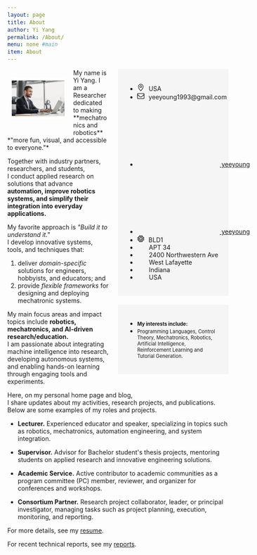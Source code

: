 ```yaml
---
layout: page
title: About
author: Yi Yang
permalink: /About/
menu: none #main
item: About
---
```

<img src="/assets/yiyang.pdf" style="float: left; width: 120px; 
padding-left: 10px; padding-top:20px; padding-right: 20px; padding-bottom: 40px;">

<div style="float: right; min-width: 30%; padding-left:20px; padding-bottom: 20px; white-space: nowrap; inline-size: min-content;">
<div style="padding: 20px; background-color: whitesmoke;">
    <ul class="social-media-list">
      <li><img src="/assets/pin.svg" style="width: 16px; padding-right: 10px;"><span>USA</span></li>
      <li><img src="/assets/envelope.svg" style="width: 16px; padding-right: 6px;"> <span>yeeyoung1993@gmail.com</span></li>
      <li><a href="https://github.com/yeeyoung"><svg class="svg-icon"><use xlink:href="/assets/minima-social-icons.svg#github"></use></svg> <span>yeeyoung</span></a></li>
      <li><a href="https://www.twitter.com"><svg class="svg-icon"><use xlink:href="/assets/minima-social-icons.svg#twitter"></use></svg> <span>yeeyoung</span></a></li>
      <li><img src="/assets/chip.svg" style="width: 16px; padding-right: 6px;">
      <span>BLD1</span></li>
      <li><span style="padding-left:20pt">APT 34</span></li>
      <li><span style="padding-left:20pt">2400 Northwestern Ave</span></li>
      <li><span style="padding-left:20pt">West Lafayette</span></li>
      <li><span style="padding-left:20pt">Indiana</span></li>
      <li><span style="padding-left:20pt">USA</span></li>
</ul>
</div>
<div style="padding: 10px"></div>
<div style="padding: 20px; background-color: whitesmoke;">
    <ul class="social-media-list">
      <li><div style="font-size: 0.8em; font-weight:bold; white-space: nowrap;">My interests include:</div></li>
      <li><div style="font-size: 0.8em; white-space: normal;">Programming Languages, Control Theory, Mechatronics, Robotics, Artificial Intelligence, Reinforcement Learning and Tutorial Generation.</div></li>
    </ul>
</div>
</div>
My name is Yi Yang.  
I am a Researcher dedicated to making **mechatronics and robotics** *"more fun, visual, and accessible to everyone."*

Together with industry partners, researchers, and students,  
I conduct applied research on solutions that advance **automation, improve robotics systems, and simplify their integration into everyday applications.**

My favorite approach is *"Build it to understand it."*  
I develop innovative systems, tools, and techniques that:  
1) deliver *domain-specific* solutions for engineers, hobbyists, and educators; and  
2) provide *flexible frameworks* for designing and deploying mechatronic systems.

My main focus areas and impact topics include **robotics, mechatronics, and AI-driven research/education.**  
I am passionate about integrating machine intelligence into research, developing autonomous systems, and enabling hands-on learning through engaging tools and experiments.

Here, on my personal home page and blog,  
I share updates about my activities, research projects, and publications.  
Below are some examples of my roles and projects.


* **Lecturer.** Experienced educator and speaker, specializing in topics such as robotics, mechatronics, automation engineering, and system integration.

* **Supervisor.** Advisor for Bachelor student's thesis projects, mentoring students on applied research and innovative engineering solutions.

* **Academic Service.** Active contributor to academic communities as a program committee (PC) member, reviewer, and organizer for conferences and workshops.

* **Consortium Partner.** Research project collaborator, leader, or principal investigator, managing tasks such as project planning, execution, monitoring, and reporting.

For more details, see my [resume](/assets/Resume_yang.pdf). 

For recent technical reports, see my [reports](https://yeeyoung.github.io/reports.html).